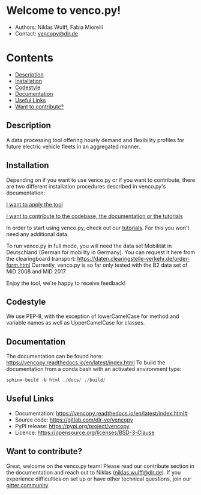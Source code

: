 # Welcome to venco.py!

- Authors: Niklas Wulff, Fabia Miorelli
- Contact: vencopy@dlr.de

# Contents

- [Description](#description)
- [Installation](#installation)
- [Codestyle](#codestyle)
- [Documentation](#documentation)
- [Useful Links](#useful-links)
- [Want to contribute?](#want-to-contribute)

## Description

A data processing tool offering hourly demand and flexibility profiles for future electric vehicle fleets in an aggregated manner.

## Installation

Depending on if you want to use venco.py or if you want to contribute, there are
two different installation procedures described in venco.py's documentation:

[I want to apply the tool](https://vencopy.readthedocs.io/en/latest/gettingstarted/installation.html#installation-for-users)

[I want to contribute to the codebase, the documentation or the tutorials](https://vencopy.readthedocs.io/en/latest/gettingstarted/installation.html#installation-for-developers)

In order to start using venco.py, check out our [tutorials](https://vencopy.readthedocs.io/en/latest/gettingstarted/start.html#getting-started-and-tutorials). For this you won't need any additional data.

To run venco.py in full mode, you will need the data set Mobilität in Deutschland (German for mobility in Germany). You
can request it here from the clearingboard transport: https://daten.clearingstelle-verkehr.de/order-form.html Currently,
venco.py is so far only tested with the B2 data set of MiD 2008 and MiD 2017.

Enjoy the tool, we're happy to receive feedback!

## Codestyle

We use PEP-8, with the exception of lowerCamelCase for method and variable names as well as UpperCamelCase for classes.

## Documentation

The documentation can be found here: https://vencopy.readthedocs.io/en/latest/index.html
To build the documentation from a conda bash with an activated environment type:

```python
sphinx-build -b html ./docs/ ./build/
```

## Useful Links

- Documentation: https://vencopy.readthedocs.io/en/latest/index.html#
- Source code: https://gitlab.com/dlr-ve/vencopy
- PyPI release: https://pypi.org/project/vencopy
- Licence: https://opensource.org/licenses/BSD-3-Clause

## Want to contribute?

Great, welcome on the venco.py team! Please read our contribute section in the documentation and reach out to Niklas
(niklas.wulff@dlr.de). If you experience difficulties on set up or have other technical questions, join our
[gitter community](https://gitter.im/vencopy/community)
